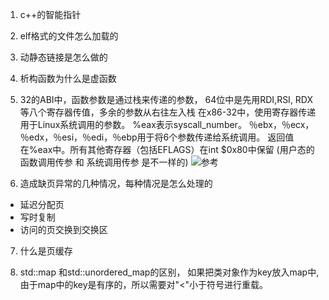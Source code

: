 1. c++的智能指针

2. elf格式的文件怎么加载的

3. 动静态链接是怎么做的

4. 析构函数为什么是虚函数

5. 32的ABI中，函数参数是通过栈来传递的参数， 64位中是先用RDI,RSI, RDX等八个寄存器传值，多余的参数从右往左入栈
在x86-32中，使用寄存器传递用于Linux系统调用的参数。 %eax表示syscall_number。 ％ebx，％ecx，％edx，％esi，％edi，％ebp用于将6个参数传递给系统调用。
返回值在%eax中。所有其他寄存器（包括EFLAGS）在int $0x80中保留
(用户态的函数调用传参 和 系统调用传参 是不一样的)
![参考](http://string.quest/read/15644901)

6. 造成缺页异常的几种情况，每种情况是怎么处理的
* 延迟分配页
* 写时复制
* 访问的页交换到交换区

7. 什么是页缓存

8. std::map 和std::unordered_map的区别， 如果把类对象作为key放入map中,由于map中的key是有序的，所以需要对"<"小于符号进行重载。


